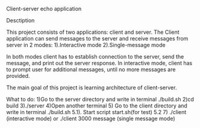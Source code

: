 Client-server echo application

Desctiption

This project consists of two applications: client and server.
The Client application  can send messages to the server and receive messages from server in 2 modes:
1).Interactive mode
2).Single-message mode 

In both modes client has to establish connection to the server, send the message, and print out the server response. In interactive mode, client has to prompt user for additional messages, until no more messages are provided.

The main goal of this project is learning architecture of client-server.

What to do:
1)Go to the server directory and write in terminal ./build.sh
2)cd build
3)./server
4)Open another terminal
5) Go to the client directory and write in terminal ./build.sh
5.1). Start script start.sh(for test)
5.2
7) ./client (interactive mode) or ./client 3000 message (single message mode)
